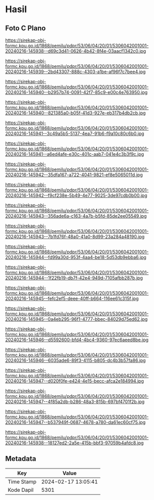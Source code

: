 # Hasil

## Foto C Plano

https://sirekap-obj-formc.kpu.go.id/1868/pemilu/pdpr/53/06/04/20/01/5306042001001-20240216-145938--d69c3d41-0626-4b42-8f4e-03aacf1342c0.jpg

https://sirekap-obj-formc.kpu.go.id/1868/pemilu/pdpr/53/06/04/20/01/5306042001001-20240216-145939--2bd43307-888c-4303-a1be-af96f7c7bee4.jpg

https://sirekap-obj-formc.kpu.go.id/1868/pemilu/pdpr/53/06/04/20/01/5306042001001-20240216-145940--b2957b74-0091-42f7-85c9-e00c4e763950.jpg

https://sirekap-obj-formc.kpu.go.id/1868/pemilu/pdpr/53/06/04/20/01/5306042001001-20240216-145940--821385a0-b05f-41d3-927e-eb317b4db2cb.jpg

https://sirekap-obj-formc.kpu.go.id/1868/pemilu/pdpr/53/06/04/20/01/5306042001001-20240216-145941--3c49a5b5-5137-4ea7-91b6-f9a10c80c6b0.jpg

https://sirekap-obj-formc.kpu.go.id/1868/pemilu/pdpr/53/06/04/20/01/5306042001001-20240216-145941--a6ed4afe-e30c-401c-aab7-041e4c3b3f9c.jpg

https://sirekap-obj-formc.kpu.go.id/1868/pemilu/pdpr/53/06/04/20/01/5306042001001-20240216-145942--35dfa167-a722-4041-9821-ef8e5065011d.jpg

https://sirekap-obj-formc.kpu.go.id/1868/pemilu/pdpr/53/06/04/20/01/5306042001001-20240216-145942--f9cf238e-5b49-4e77-9025-3de97cdb0b00.jpg

https://sirekap-obj-formc.kpu.go.id/1868/pemilu/pdpr/53/06/04/20/01/5306042001001-20240216-145943--356ade6a-c163-4a7b-b5fd-85de2ee05549.jpg

https://sirekap-obj-formc.kpu.go.id/1868/pemilu/pdpr/53/06/04/20/01/5306042001001-20240216-145943--7b1fd76f-48a0-41a0-8d99-23a284a48190.jpg

https://sirekap-obj-formc.kpu.go.id/1868/pemilu/pdpr/53/06/04/20/01/5306042001001-20240216-145944--fd99a30d-953f-4aa4-be18-5d53db9ebba6.jpg

https://sirekap-obj-formc.kpu.go.id/1868/pemilu/pdpr/53/06/04/20/01/5306042001001-20240216-145944--1f22fb19-db7f-42e4-949d-7105afbb287b.jpg

https://sirekap-obj-formc.kpu.go.id/1868/pemilu/pdpr/53/06/04/20/01/5306042001001-20240216-145945--fefc2ef5-deee-40ff-b664-116ee61c315f.jpg

https://sirekap-obj-formc.kpu.go.id/1868/pemilu/pdpr/53/06/04/20/01/5306042001001-20240216-145945--0a4eb295-96f1-4777-bbec-84029d75ed62.jpg

https://sirekap-obj-formc.kpu.go.id/1868/pemilu/pdpr/53/06/04/20/01/5306042001001-20240216-145946--d5592600-bfd4-4bc4-9360-97ec6aeed8be.jpg

https://sirekap-obj-formc.kpu.go.id/1868/pemilu/pdpr/53/06/04/20/01/5306042001001-20240216-145946--6035ade6-89f3-4115-b805-dc4b3b57fa86.jpg

https://sirekap-obj-formc.kpu.go.id/1868/pemilu/pdpr/53/06/04/20/01/5306042001001-20240216-145947--d020f0fe-e424-4e15-becc-afca2e184994.jpg

https://sirekap-obj-formc.kpu.go.id/1868/pemilu/pdpr/53/06/04/20/01/5306042001001-20240216-145947--4f85a2db-b286-48a3-815b-697bf4701f2b.jpg

https://sirekap-obj-formc.kpu.go.id/1868/pemilu/pdpr/53/06/04/20/01/5306042001001-20240216-145947--b537949f-0687-4678-a780-da61ec60cf75.jpg

https://sirekap-obj-formc.kpu.go.id/1868/pemilu/pdpr/53/06/04/20/01/5306042001001-20240216-145938--18127ed2-2a5e-415b-bbf3-97059b4afdc8.jpg


## Metadata

| Key        | Value               |
| ---------- | ------------------- |
| Time Stamp | 2024-02-17 13:05:41 |
| Kode Dapil | 5301                |




